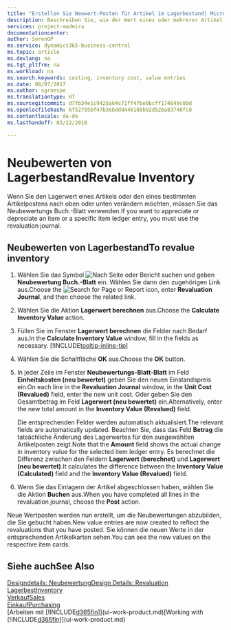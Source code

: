 ```yaml
---
title: "Erstellen Sie Neuwert-Posten für Artikel im Lagerbestand| Microsoft Docs"
description: Beschreiben Sie, wie der Wert eines oder mehrerer Artikel im Lager abgeschrieben oder neu bewertet wird, indem Sie den aktuellen, berechneten Wert buchen.
services: project-madeira
documentationcenter: 
author: SorenGP
ms.service: dynamics365-business-central
ms.topic: article
ms.devlang: na
ms.tgt_pltfrm: na
ms.workload: na
ms.search.keywords: costing, inventory cost, value entries
ms.date: 08/07/2017
ms.author: sgroespe
ms.translationtype: HT
ms.sourcegitcommit: d7fb34e1c9428a64c71ff47be8bcff174649c00d
ms.openlocfilehash: 6f52795bf47b3ebddd446105b92d526a83748fc8
ms.contentlocale: de-de
ms.lasthandoff: 03/22/2018

---
```

# <a name="revalue-inventory"></a><span data-ttu-id="58ba8-103">Neubewerten von Lagerbestand</span><span class="sxs-lookup"><span data-stu-id="58ba8-103">Revalue Inventory</span></span>
<span data-ttu-id="58ba8-104">Wenn Sie den Lagerwert eines Artikels oder den eines bestimmten Artikelpostens nach oben oder unten verändern möchten, müssen Sie das Neubewertungs Buch.-Blatt verwenden.</span><span class="sxs-lookup"><span data-stu-id="58ba8-104">If you want to appreciate or depreciate an item or a specific item ledger entry, you must use the revaluation journal.</span></span>

## <a name="to-revalue-inventory"></a><span data-ttu-id="58ba8-105">Neubewerten von Lagerbestand</span><span class="sxs-lookup"><span data-stu-id="58ba8-105">To revalue inventory</span></span>
1. <span data-ttu-id="58ba8-106">Wählen Sie das Symbol ![Nach Seite oder Bericht suchen](media/ui-search/search_small.png "Nach Seite oder Bericht suchen") und geben **Neubewertung Buch.-Blatt** ein. Wählen Sie dann den zugehörigen Link aus.</span><span class="sxs-lookup"><span data-stu-id="58ba8-106">Choose the ![Search for Page or Report](media/ui-search/search_small.png "Search for Page or Report icon") icon, enter **Revaluation Journal**, and then choose the related link.</span></span>
2. <span data-ttu-id="58ba8-107">Wählen Sie die Aktion **Lagerwert berechnen** aus.</span><span class="sxs-lookup"><span data-stu-id="58ba8-107">Choose the **Calculate Inventory Value** action.</span></span>
3. <span data-ttu-id="58ba8-108">Füllen Sie im Fenster **Lagerwert berechnen** die Felder nach Bedarf aus.</span><span class="sxs-lookup"><span data-stu-id="58ba8-108">In the **Calculate Inventory Value** window, fill in the fields as necessary.</span></span> [!INCLUDE[tooltip-inline-tip](includes/tooltip-inline-tip_md.md)]
4. <span data-ttu-id="58ba8-109">Wählen Sie die Schaltfläche **OK** aus.</span><span class="sxs-lookup"><span data-stu-id="58ba8-109">Choose the **OK** button.</span></span>
5. <span data-ttu-id="58ba8-110">In jeder Zeile im Fenster **Neubewertungs-Blatt-Blatt** im Feld **Einheitskosten (neu bewertet)** geben Sie den neuen Einstandspreis ein.</span><span class="sxs-lookup"><span data-stu-id="58ba8-110">On each line in the **Revaluation Journal** window, in the **Unit Cost (Revalued)** field, enter the new unit cost.</span></span> <span data-ttu-id="58ba8-111">Oder geben Sie den Gesamtbetrag im Feld **Lagerwert (neu bewertet)** ein.</span><span class="sxs-lookup"><span data-stu-id="58ba8-111">Alternatively, enter the new total amount in the **Inventory Value (Revalued)** field.</span></span>

    <span data-ttu-id="58ba8-112">Die entsprechenden Felder werden automatisch aktualisiert.</span><span class="sxs-lookup"><span data-stu-id="58ba8-112">The relevant fields are automatically updated.</span></span> <span data-ttu-id="58ba8-113">Beachten Sie, dass das Feld **Betrag** die tatsächliche Änderung des Lagerwertes für den ausgewählten Artikelposten zeigt.</span><span class="sxs-lookup"><span data-stu-id="58ba8-113">Note that the **Amount** field shows the actual change in inventory value for the selected item ledger entry.</span></span> <span data-ttu-id="58ba8-114">Es berechnet die Differenz zwischen den Feldern **Lagerwert (berechnet)** und **Lagerwert (neu bewertet)**.</span><span class="sxs-lookup"><span data-stu-id="58ba8-114">It calculates the difference between the **Inventory Value (Calculated)** field and the **Inventory Value (Revalued)** field.</span></span>
6. <span data-ttu-id="58ba8-115">Wenn Sie das Einlagern der Artikel abgeschlossen haben, wählen Sie die Aktion **Buchen** aus.</span><span class="sxs-lookup"><span data-stu-id="58ba8-115">When you have completed all lines in the revaluation journal, choose the **Post** action.</span></span>

<span data-ttu-id="58ba8-116">Neue Wertposten werden nun erstellt, um die Neubewertungen abzubilden, die Sie gebucht haben.</span><span class="sxs-lookup"><span data-stu-id="58ba8-116">New value entries are now created to reflect the revaluations that you have posted.</span></span> <span data-ttu-id="58ba8-117">Sie können die neuen Werte in der entsprechenden Artikelkarten sehen.</span><span class="sxs-lookup"><span data-stu-id="58ba8-117">You can see the new values on the respective item cards.</span></span>

## <a name="see-also"></a><span data-ttu-id="58ba8-118">Siehe auch</span><span class="sxs-lookup"><span data-stu-id="58ba8-118">See Also</span></span>
[<span data-ttu-id="58ba8-119">Designdetails: Neubewertung</span><span class="sxs-lookup"><span data-stu-id="58ba8-119">Design Details: Revaluation</span></span>](design-details-revaluation.md)  
[<span data-ttu-id="58ba8-120">Lagerbest</span><span class="sxs-lookup"><span data-stu-id="58ba8-120">Inventory</span></span>](inventory-manage-inventory.md)  
[<span data-ttu-id="58ba8-121">Verkauf</span><span class="sxs-lookup"><span data-stu-id="58ba8-121">Sales</span></span>](sales-manage-sales.md)  
[<span data-ttu-id="58ba8-122">Einkauf</span><span class="sxs-lookup"><span data-stu-id="58ba8-122">Purchasing</span></span>](purchasing-manage-purchasing.md)  
<span data-ttu-id="58ba8-123">[Arbeiten mit [!INCLUDE[d365fin](includes/d365fin_md.md)]](ui-work-product.md)</span><span class="sxs-lookup"><span data-stu-id="58ba8-123">[Working with [!INCLUDE[d365fin](includes/d365fin_md.md)]](ui-work-product.md)</span></span>

